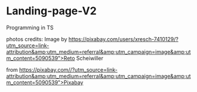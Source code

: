 # Landing-page-V2
Programming in TS

photos credits: 
Image by https://pixabay.com/users/xresch-7410129/?utm_source=link-attribution&amp;utm_medium=referral&amp;utm_campaign=image&amp;utm_content=5090539">Reto Scheiwiller

from https://pixabay.com//?utm_source=link-attribution&amp;utm_medium=referral&amp;utm_campaign=image&amp;utm_content=5090539">Pixabay


